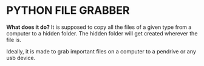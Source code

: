<h1> PYTHON FILE GRABBER </h1>


<b> What does it do? </b>
It is supposed to copy all the files of a given type from a computer to a hidden folder.
The hidden folder will get created wherever the file is.

Ideally, it is made to grab important files on a computer to a pendrive or any usb device.


